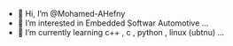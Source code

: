 - 👋 Hi, I’m @Mohamed-AHefny
- 👀 I’m interested in Embedded Softwar Automotive ...
- 🌱 I’m currently learning c++ , c , python , linux (ubtnu) ...



<!---
Mohamed-AHefny/Mohamed-AHefny is a ✨ special ✨ repository because its `README.md` (this file) appears on your GitHub profile.
You can click the Preview link to take a look at your changes.
--->
